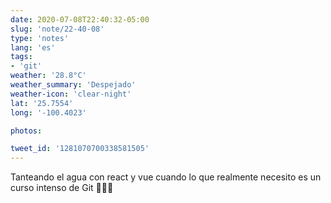 ```yaml
---
date: 2020-07-08T22:40:32-05:00
slug: 'note/22-40-08'
type: 'notes'
lang: 'es'
tags:
- 'git'
weather: '28.8°C'
weather_summary: 'Despejado'
weather-icon: 'clear-night'
lat: '25.7554'
long: '-100.4023'

photos:

tweet_id: '1281070700338581505'
---
```

Tanteando el agua con react y vue cuando lo que realmente necesito es un curso intenso de Git 🤦🏻‍♂️
